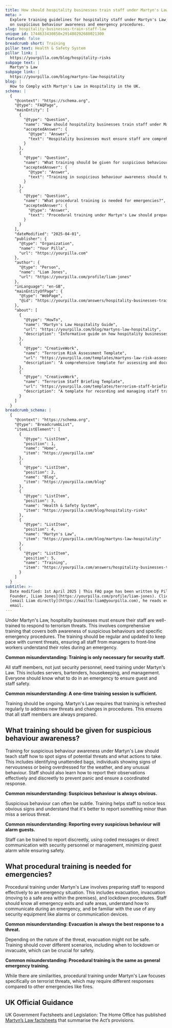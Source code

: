 ```yaml
---
title: How should hospitality businesses train staff under Martyn's Law?
meta: >
  Explore training guidelines for hospitality staff under Martyn's Law, focusing
  on suspicious behaviour awareness and emergency procedures.
slug: hospitality-businesses-train-staff-law
unique id: 1744633430850x291480292688021300
featured: false
breadcrumb short: Training
pillar text: Health & Safety System
pillar link: |
  https://yourpilla.com/blog/hospitality-risks
subpage text: |
  Martyn's Law
subpage link: |
  https://yourpilla.com/blog/martyns-law-hospitality
blog: |
  How to Comply with Martyn's Law in Hospitality in the UK.
schema: |
  {
    "@context": "https://schema.org",
    "@type": "FAQPage",
    "mainEntity": [
      {
        "@type": "Question",
        "name": "How should hospitality businesses train staff under Martyn's Law?",
        "acceptedAnswer": {
          "@type": "Answer",
          "text": "Hospitality businesses must ensure staff are comprehensively trained to respond to terrorism threats under Martyn's Law. This training should cover awareness of suspicious behaviours and specific emergency procedures. It must include all staff, from managers to front-line workers, and should be updated regularly to address current threats. Continuous training is essential to ensure staff fully understand their roles during an emergency."
        }
      },
      {
        "@type": "Question",
        "name": "What training should be given for suspicious behaviour awareness?",
        "acceptedAnswer": {
          "@type": "Answer",
          "text": "Training in suspicious behaviour awareness should teach staff to identify signs of potential threats, such as unattended bags, signs of nervousness, being overdressed for the weather, or other unusual behaviours. Staff should learn effective and discreet methods to report these observations. This helps prevent panic and ensures a coordinated response, keeping both guests and staff safe."
        }
      },
      {
        "@type": "Question",
        "name": "What procedural training is needed for emergencies?",
        "acceptedAnswer": {
          "@type": "Answer",
          "text": "Procedural training under Martyn's Law should prepare staff to effectively respond to terrorist threat emergencies. This includes knowing evacuation, invacuation, and lockdown procedures, being familiar with emergency exits and safe areas, understanding how to communicate during an emergency, and being trained in the use of security equipment like alarms or communication devices. Different situations may necessitate differing responses, such as deciding when to evacuate or lockdown for safety."
        }
      }
    ],
    "dateModified": "2025-04-01",
    "publisher": {
      "@type": "Organization",
      "name": "Your Pilla",
      "url": "https://yourpilla.com"
    },
    "author": {
      "@type": "Person",
      "name": "Liam Jones",
      "url": "https://yourpilla.com/profile/liam-jones"
    },
    "inLanguage": "en-GB",
    "mainEntityOfPage": {
      "@type": "WebPage",
      "@id": "https://yourpilla.com/answers/hospitality-businesses-train-staff-law"
    },
    "about": [
      {
        "@type": "HowTo",
        "name": "Martyn's Law Hospitality Guide",
        "url": "https://yourpilla.com/blog/martyns-law-hospitality",
        "description": "Informative guide on how hospitality businesses can comply with Martyn's Law, including staff training and safety preparations."
      },
      {
        "@type": "CreativeWork",
        "name": "Terrorism Risk Assessment Template",
        "url": "https://yourpilla.com/templates/martyns-law-risk-assessment",
        "description": "A comprehensive template for assessing and documenting terrorism risks under Martyn's Law."
      },
      {
        "@type": "CreativeWork",
        "name": "Terrorism Staff Briefing Template",
        "url": "https://yourpilla.com/templates/terrorism-staff-briefing",
        "description": "A template for recording and managing staff training on terrorism threats and responses as required by Martyn's Law."
      }
    ]
  }
breadcrumb_schema: |
  {
    "@context": "https://schema.org",
    "@type": "BreadcrumbList",
    "itemListElement": [
      {
        "@type": "ListItem",
        "position": 1,
        "name": "Home",
        "item": "https://yourpilla.com"
      },
      {
        "@type": "ListItem",
        "position": 2,
        "name": "Blog",
        "item": "https://yourpilla.com/blog"
      },
      {
        "@type": "ListItem",
        "position": 3,
        "name": "Health & Safety System",
        "item": "https://yourpilla.com/blog/hospitality-risks"
      },
      {
        "@type": "ListItem",
        "position": 4,
        "name": "Martyn's Law",
        "item": "https://yourpilla.com/blog/martyns-law-hospitality"
      },
      {
        "@type": "ListItem",
        "position": 5,
        "name": "Training",
        "item": "https://yourpilla.com/answers/hospitality-businesses-train-staff-law"
      }
    ]
  }
subtitle: >-
  Date modified: 1st April 2025 | This FAQ page has been written by Pilla
  Founder, [Liam Jones](https://yourpilla.com/profile/liam-jones). Click to
  [email Liam directly](https://mailto:liam@yourpilla.com), he reads every
  email.
---
```

Under Martyn's Law, hospitality businesses must ensure their staff are well-trained to respond to terrorism threats. This involves comprehensive training that covers both awareness of suspicious behaviours and specific emergency procedures. The training should be regular and updated to keep pace with current threats, ensuring all staff from managers to front-line workers understand their roles during an emergency.

**Common misunderstanding: Training is only necessary for security staff.**

All staff members, not just security personnel, need training under Martyn's Law. This includes servers, bartenders, housekeeping, and management. Everyone should know what to do in an emergency to ensure guest and staff safety.

**Common misunderstanding: A one-time training session is sufficient.**

Training should be ongoing. Martyn's Law requires that training is refreshed regularly to address new threats and changes in procedures. This ensures that all staff members are always prepared.

## What training should be given for suspicious behaviour awareness?

Training for suspicious behaviour awareness under Martyn's Law should teach staff how to spot signs of potential threats and what actions to take. This includes identifying unattended bags, individuals showing signs of nervousness or being overdressed for the weather, and any unusual behaviour. Staff should also learn how to report their observations effectively and discreetly to prevent panic and ensure a coordinated response.

**Common misunderstanding: Suspicious behaviour is always obvious.**

Suspicious behaviour can often be subtle. Training helps staff to notice less obvious signs and understand that it's better to report something minor than miss a serious threat.

**Common misunderstanding: Reporting every suspicious behaviour will alarm guests.**

Staff can be trained to report discreetly, using coded messages or direct communication with security personnel or management, minimizing guest alarm while ensuring safety.

## What procedural training is needed for emergencies?

Procedural training under Martyn's Law involves preparing staff to respond effectively to an emergency situation. This includes evacuation, invacuation (moving to a safe area within the premises), and lockdown procedures. Staff should know all emergency exits and safe areas, understand how to communicate during an emergency, and be familiar with the use of any security equipment like alarms or communication devices.

**Common misunderstanding: Evacuation is always the best response to a threat.**

Depending on the nature of the threat, evacuation might not be safe. Training should cover different scenarios, including when to lockdown or invacuate, which can be crucial for safety.

**Common misunderstanding: Procedural training is the same as general emergency training.**

While there are similarities, procedural training under Martyn's Law focuses specifically on terrorist threats, which may require different responses compared to other emergencies like fires.

## UK Official Guidance

UK Government Factsheets and Legislation: The Home Office has published [Martyn’s Law factsheets](https://homeofficemedia.blog.gov.uk/2023/12/06/martyns-law-factsheets/) that summarise the Act’s provisions.
